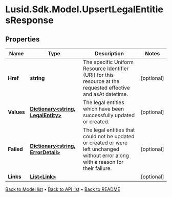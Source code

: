 # Lusid.Sdk.Model.UpsertLegalEntitiesResponse

## Properties

Name | Type | Description | Notes
------------ | ------------- | ------------- | -------------
**Href** | **string** | The specific Uniform Resource Identifier (URI) for this resource at the requested effective and asAt datetime. | [optional] 
**Values** | [**Dictionary&lt;string, LegalEntity&gt;**](LegalEntity.md) | The legal entities which have been successfully updated or created. | [optional] 
**Failed** | [**Dictionary&lt;string, ErrorDetail&gt;**](ErrorDetail.md) | The legal entities that could not be updated or created or were left unchanged without error along with a reason for their failure. | [optional] 
**Links** | [**List&lt;Link&gt;**](Link.md) |  | [optional] 

[Back to Model list](../README.md#documentation-for-models) &#8226; [Back to API list](../README.md#documentation-for-api-endpoints) &#8226; [Back to README](../README.md)

